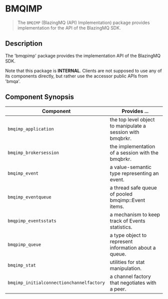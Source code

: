 BMQIMP
======
> The `BMQIMP` (BlazingMQ (API) Implementation) package provides implementation
> for the API of the BlazingMQ SDK.


Description
-----------
The 'bmqpimp' package provides the implementation API of the BlazingMQ SDK.

Note that this package is **INTERNAL**.  Clients are not supposed to use any of
its components directly, but rather use the accessor public APIs from 'bmqa'.

Component Synopsis
------------------
Component                         | Provides ...
----------------------------------|-----------------------------------------------------------
`bmqimp_application`              | the top level object to manipulate a session with bmqbrkr.
`bmqimp_brokersession`            | the implementation of a session with the bmqbrkr.
`bmqimp_event`                    | a value-semantic type representing an event.
`bmqimp_eventqueue`               | a thread safe queue of pooled bmqimp::Event items.
`bmqpimp_eventsstats`             | a mechanism to keep track of Events statistics.
`bmqpimp_queue`                   | a type object to represent information about a queue.
`bmqimp_stat`                     | utilities for stat manipulation.
`bmqimp_initialconnectionchannelfactory` | a channel factory that negotiates with a peer.
